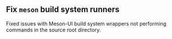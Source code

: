 ## Fix `meson` build system runners

Fixed issues with Meson-UI build system wrappers not performing
commands in the source root directory.
